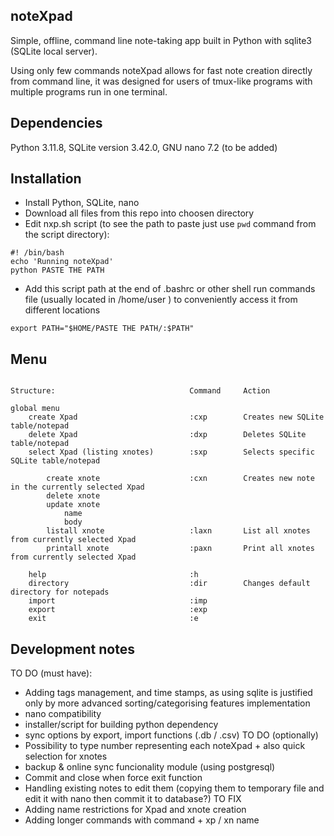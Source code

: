 **noteXpad**
---
Simple, offline, command line note-taking app built in Python with sqlite3 (SQLite local server). 

Using only few commands noteXpad allows for fast note creation directly from command line, it was designed for users of tmux-like programs with multiple programs run in one terminal.

**Dependencies**
---

Python 3.11.8,
SQLite version 3.42.0,
GNU nano 7.2 (to be added)

**Installation**
---
- Install Python, SQLite, nano
- Download all files from this repo into choosen directory
- Edit nxp.sh script (to see the path to paste just use `pwd` command from the script directory):
```
#! /bin/bash
echo 'Running noteXpad'
python PASTE THE PATH
```
- Add this script path at the end of .bashrc or other shell run commands file (usually located in /home/user ) to conveniently access it from different locations
```
export PATH="$HOME/PASTE THE PATH/:$PATH"
```

**Menu**
---

```console

Structure:                              Command     Action

global menu
    create Xpad                         :cxp        Creates new SQLite table/notepad
    delete Xpad                         :dxp        Deletes SQLite table/notepad
    select Xpad (listing xnotes)        :sxp        Selects specific SQLite table/notepad

        create xnote                    :cxn        Creates new note in the currently selected Xpad
        delete xnote
        update xnote
            name
            body
        listall xnote                   :laxn       List all xnotes from currently selected Xpad
        printall xnote                  :paxn       Print all xnotes from currently selected Xpad
        
    help                                :h
    directory                           :dir        Changes default directory for notepads
    import                              :imp
    export                              :exp
    exit                                :e
```
**Development notes**
---
TO DO (must have):
- Adding tags management, and time stamps, as using sqlite is justified only by more advanced sorting/categorising features implementation
- nano compatibility
- installer/script for building python dependency
- sync options by export, import functions (.db / .csv)
TO DO (optionally)
- Possibility to type number representing each noteXpad + also quick selection for xnotes
- backup & online sync funcionality module (using postgresql)
- Commit and close when force exit function
- Handling existing notes to edit them (copying them to temporary file and edit it with nano then commit it to database?)
TO FIX
- Adding name restrictions for Xpad and xnote creation
- Adding longer commands with command + xp / xn name
